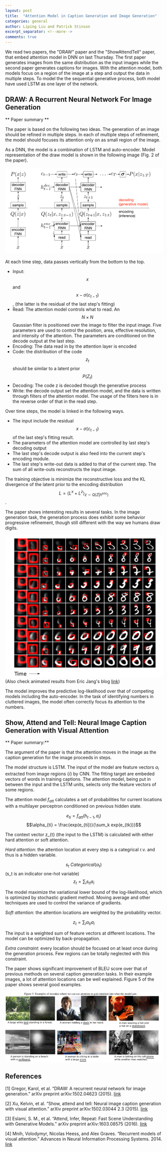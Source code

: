 ```yaml
---
layout: post
title:  "Attention Model in Caption Generation and Image Generation"
categories: general
author: Liping Liu and Patrick Stinson 
excerpt_separator: <!--more-->
comments: true
---
```


We read two papers, the "DRAW" paper and the "ShowAttendTell" paper, that embed attention model in DNN on last Thursday. The first paper generates images from the same distribution as the input images while the second paper generates captions for images. With the attention model, both models focus on a region of the image at a step and output the data in multiple steps. To model the the sequential generative process, both model have used LSTM as one layer of the network. 
<!--more-->

## DRAW: A Recurrent Neural Network For Image Generation
** Paper summary **

The paper is based on the following two ideas. The generation of an image should be refined in multiple steps. In each of multiple steps of refinement, the model should focuses its attention only on as small region of the image. 

As a DNN, the model is a combination of LSTM and auto-encoder. Model representation of the draw model is shown in the following image (Fig. 2 of the paper). 

![The model](/img/draw_model_representation.png)

At each time step, data passes vertically from the bottom to the top. 

* Input: $$x$$ and $$x - \sigma(c_{t-1})$$, (the latter is the residual of the last step's fitting)
* Read: The attention model controls what to read. An $$N\times N$$ Gaussian filter is positioned over the image to filter the input image. Five parameters are used to control the position, area, effective resolution, and intensity of the attention. The parameters are conditioned on the decode output at the last step. 
* Encoding: The data read in by the attention layer is encoded 
* Code: the distribution of the code $$z_t$$ should be similar to a latent prior $$P(Z_t)$$
* Decoding: The code z is decoded though the generative process
* Write: the decode output set the attention model, and the data is written through filters of the attention model. The usage of the filters here is in the reverse order of that in the read step. 

Over time steps, the model is linked in the following ways. 

* The input include the residual $$x - \sigma(c_{t-1})$$ of the last step's fitting result.
* The parameters of the attention model are controlled by last step's decoding output
* The last step's decode output is also feed into the current step's encoding module. 
* The last step's write-out data is added to that of the current step. The sum of all write-outs reconstructs the input image.

The training objective is minimize the reconstructive loss and the KL divergence of the latent prior to the encoding distribution 
$$L = \langle L^x + L^z \rangle_{z\sim Q(Z | h^{enc})}$$. 

The paper shows interesting results in several tasks. In the image generation task, the generation process does exhibit some behavior progressive refinement, though still different with the way we humans draw digits. 
 
![Fig. 1 in the paper](/img/draw_result.png)
(Also check animated results from Eric Jang's blog [link](http://blog.evjang.com/2016/06/understanding-and-implementing.html))

The model improves the predictive log-likelihood over that of competing models including the auto-encoder. In the task of identifying numbers in cluttered images, the model often correctly focus its attention to the numbers. 

## Show, Attend and Tell: Neural Image Caption Generation with Visual Attention 

** Paper summary:**

The argument of the paper is that the attention moves in the image as the caption generation for the image proceeds in steps.

The model structure is LSTM. The input of the model are feature vectors ${a_i}$ extracted from image regions $\{i\}$ by CNN. The fitting target are embeded vectors of words in training captions. The attention model, being put in between the input and the LSTM units, selects only the feature vectors of some regions. 

The attention model $f_{att}$ calculates a set of probabilities for current locations with a multilayer perceptron conditioned on previous hidden state.  

$$e_{ti} = f_{att}(h_{t-1}, a_i)$$
$$\alpha_{ti} = \frac{exp(e_{ti})}{\sum_k exp(e_{tk})}$$


The context vector z_{t} (the input to the LSTM) is calculated with either hard attention or soft attention.

_Hard attention_: the attention location at every step is a categrical r.v. and thus is a hidden variable. 

$$s_t ~ Categorical(\alpha_t)$$  (s_t is an indicator one-hot variable)
$$z_t = \sum_{i} s_{ti} a_i $$

The model maximize the variational lower bound of the log-likelihood, which is optimized by stochastic gradient method. Moving average and other techniques are used to control the variance of gradients. 

_Soft attention_: the attention locations are weighted by the probability vector. 

$$z_t = \sum_{i} \alpha_{ti} a_i $$

The input is a weighted sum of feature vectors at different locations. The model can be optimized by back-propagation. 

_Extra constraint_: every location should be focused on at least once during the generation process. Few regions can be totally neglected with this constraint. 

The paper shows significant improvement of BLEU score over that of previous methods on several caption generation tasks. In their example images, a lot of attention locations can be well explained. Figure 5 of the paper shows several good examples. 

![Fig. 5 in the paper](/img/attention_location.png)




## References
[1] Gregor, Karol, et al. “DRAW: A recurrent neural network for image generation.” arXiv preprint arXiv:1502.04623 (2015). [link](http://arxiv.org/pdf/1502.04623.pdf)

[2] Xu, Kelvin, et al. “Show, attend and tell: Neural image caption generation with visual attention.” arXiv preprint arXiv:1502.03044 2.3 (2015). [link](http://www.jmlr.org/proceedings/papers/v37/xuc15.pdf)

[3] Eslami, S. M., et al. “Attend, Infer, Repeat: Fast Scene Understanding with Generative Models.” arXiv preprint arXiv:1603.08575 (2016). [link](http://arxiv.org/pdf/1603.08575.pdf)

[4] Mnih, Volodymyr, Nicolas Heess, and Alex Graves. “Recurrent models of visual attention.” Advances in Neural Information Processing Systems. 2014. [link](http://papers.nips.cc/paper/5542-recurrent-models-of-visual-attention.pdf)


